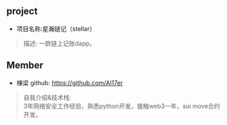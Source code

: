 ## project
- 项目名称:星瀚链记（stellar）
> 描述: 一款链上记账dapp。


## Member
- 棟梁  github: https://github.com/Al17er
> 自我介绍&技术栈:  
3年网络安全工作经验，熟悉python开发，接触web3一年，sui move合约开发。

